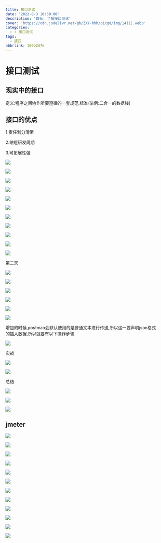 ```yaml
---
title: 接口测试
date: '2022-8-3 10:58:00'
description: '目标: 了解接口测试'
cover: 'https://cdn.jsdelivr.net/gh/ZXY-hhh/picgo/img/14(1).webp'
categories:
  - - 接口测试
tags:
  - 接口
abbrlink: 160b2d7e
---
```


# 接口测试

## 现实中的接口

定义:程序之间协作所要遵循的一套规范,标准(举例:二合一的数据线)

## 接口的优点

1.责任划分清晰

2.缩短研发周期

3.可拓展性强

![](D:\黑马测试学习路线\接口测试\api.png)

![](D:\黑马测试学习路线\接口测试\接口测试流程.png)

![](D:\黑马测试学习路线\接口测试\基本概念.png)

![](D:\黑马测试学习路线\接口测试\http.png)

![](D:\黑马测试学习路线\接口测试\get.png)

![](D:\黑马测试学习路线\接口测试\数据格式.png)

![](D:\黑马测试学习路线\接口测试\状态码.png)

![](D:\黑马测试学习路线\接口测试\restful风格.png)

![](D:\黑马测试学习路线\接口测试\工具.png)

![](D:\黑马测试学习路线\接口测试\接口测试重点.png)

![](D:\黑马测试学习路线\接口测试\重点2.png)

第二天

![](D:\黑马测试学习路线\接口测试\restful1.png)

![](D:\黑马测试学习路线\接口测试\restful2.png)

![](D:\黑马测试学习路线\接口测试\状态码1.png)

![](D:\黑马测试学习路线\接口测试\json1.png)

![](D:\黑马测试学习路线\接口测试\json2.png)

![](D:\黑马测试学习路线\接口测试\json3.png)

增加的时候,postman会默认使用的是普通文本进行传送,所以这一要声明json格式的插入数据,所以就要有以下操作步骤.

![](D:\黑马测试学习路线\接口测试\头字段.png)

实战

![](D:\黑马测试学习路线\接口测试\实战1.png)

![](D:\黑马测试学习路线\接口测试\实战2.png)

总结

![](D:\黑马测试学习路线\接口测试\总结1.png)

![](D:\黑马测试学习路线\接口测试\总结2.png)

![](D:\黑马测试学习路线\接口测试\总结3.png)

## jmeter

![](D:\黑马测试学习路线\接口测试\jmeter1.png)

![](D:\黑马测试学习路线\接口测试\jmeter2.png)

![](D:\黑马测试学习路线\接口测试\jmeter3.png)

![](D:\黑马测试学习路线\接口测试\线程组1.png)

![](D:\黑马测试学习路线\接口测试\线程组2.png)

![](D:\黑马测试学习路线\接口测试\线程组3.png)

![](D:\黑马测试学习路线\接口测试\参数化1.png)

![](D:\黑马测试学习路线\接口测试\参数化2.png)

![](D:\黑马测试学习路线\接口测试\参数化3.png)

![](D:\黑马测试学习路线\接口测试\参数化4.png)

![](D:\黑马测试学习路线\接口测试\总结11.png)

![](D:\黑马测试学习路线\接口测试\总结22.png)

















































































